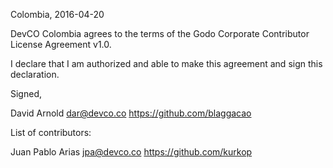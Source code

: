 Colombia, 2016-04-20

DevCO Colombia agrees to the terms of the Godo Corporate Contributor License
Agreement v1.0.

I declare that I am authorized and able to make this agreement and sign this
declaration.

Signed,

David Arnold dar@devco.co https://github.com/blaggacao

List of contributors:

Juan Pablo Arias jpa@devco.co https://github.com/kurkop
